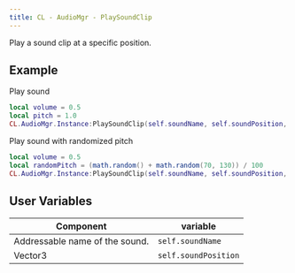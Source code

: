 ```yaml
---
title: CL - AudioMgr - PlaySoundClip
---
```


Play a sound clip at a specific position.

## Example

Play sound
```lua
local volume = 0.5
local pitch = 1.0
CL.AudioMgr.Instance:PlaySoundClip(self.soundName, self.soundPosition, false, volume, pitch)
```

Play sound with randomized pitch
```lua
local volume = 0.5
local randomPitch = (math.random() + math.random(70, 130)) / 100
CL.AudioMgr.Instance:PlaySoundClip(self.soundName, self.soundPosition, false, volume, randomPitch)
```

## User Variables


| Component                      | variable             |
|--------------------------------|----------------------|
| Addressable name of the sound. | `self.soundName`     |
| Vector3                        | `self.soundPosition` |


